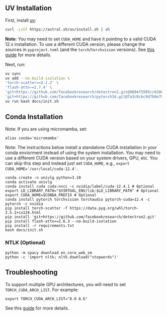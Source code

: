 ## UV Installation
First, install [uv](https://docs.astral.sh/uv/getting-started/installation/):

```bash
curl -LsSf https://astral.sh/uv/install.sh | sh
```

**Note:** You may need to set `CUDA_HOME` and have it pointing to a valid CUDA 12.x installation. To use a different CUDA version, please change the sources in `pyproject.toml` (and the `torch`/`torchvision` versions). See [this guide](https://docs.astral.sh/uv/guides/integration/pytorch/) for more details.

Next, run:
```bash
uv sync
uv add --no-build-isolation \
'torch-scatter==2.1.2' \
'flash-attn~=2.7.4' \
'git+https://github.com/facebookresearch/detectron2.git@9604f5995cc628619f0e4fd913453b4d7d61db3f' \
'git+https://github.com/facebookresearch/pytorch3d.git@7a3c0cbc9d7b0e70ef39b7f3c35e9ce2b7376f32'
uv run bash docs/init.sh
```


## Conda Installation
Note: If you are using micromamba, set:
```
alias conda='micromamba'
```

Note: The instructions below install a standalone CUDA installation in your conda enviorment instead of using the system installation. You may need to use a different CUDA version based on your system drivers, GPU, etc. You can skip this step and instead just set `CUDA_HOME`, e.g., `export CUDA_HOME='/usr/local/cuda-12.4'`.

```
conda create -n univlg python=3.10
conda activate univlg
conda install cuda cuda-nvcc -c nvidia/label/cuda-12.4.1 # Optional
export LD_LIBRARY_PATH="$VIRTUAL_ENV/lib:$LD_LIBRARY_PATH" # Optional
export CUDA_HOME=$CONDA_PREFIX # Optional
conda install pytorch torchvision torchaudio pytorch-cuda=12.4 -c pytorch -c nvidia
pip install torch-scatter -f https://data.pyg.org/whl/torch-2.5.1+cu124.html
pip install 'git+https://github.com/facebookresearch/detectron2.git'
pip install flash-attn==2.6.3 --no-build-isolation
pip install -r requirements.txt
bash docs/init.sh
```

### NTLK (Optional)
```
python -m spacy download en_core_web_sm
python -c 'import nltk; nltk.download("stopwords")'
```

## Troubleshooting

To support multiple GPU architectures, you will need to set `TORCH_CUDA_ARCH_LIST`. For example:
```
export TORCH_CUDA_ARCH_LIST="8.0 8.6"
```

See this [guide](https://arnon.dk/matching-sm-architectures-arch-and-gencode-for-various-nvidia-cards/) for more details. 